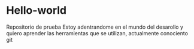 # Hello-world
Repositorio de prueba
Estoy adentrandome en el mundo del desarollo y quiero aprender las herramientas que se utilizan, actualmente conociento git
